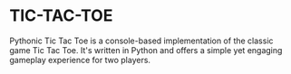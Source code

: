 # TIC-TAC-TOE
Pythonic Tic Tac Toe is a console-based implementation of the classic game Tic Tac Toe. It's written in Python and offers a simple yet engaging gameplay experience for two players.
